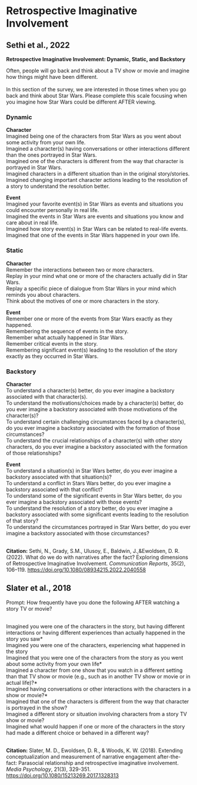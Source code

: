# Retrospective Imaginative Involvement <br />

## Sethi et al., 2022 <br />

**Retrospective Imaginative Involvement: Dynamic, Static, and Backstory** <br />

Often, people will go back and think about a TV show or movie and imagine how things might have been different. <br />
<br />
In this section of the survey, we are interested in those times when you go back and think about Star Wars. Please complete this scale focusing when you imagine how Star Wars could be different AFTER viewing. <br />

### Dynamic <br />

**Character** <br />
Imagined being one of the characters from Star Wars as you went about some activity from your own life. <br />
Imagined a character(s) having conversations or other interactions different than the ones portrayed in Star Wars. <br />
Imagined one of the characters is different from the way that character is portrayed in Star Wars. <br />
Imagined characters in a different situation than in the original story/stories. <br />
Imagined changing important character actions leading to the resolution of a story to understand the resolution better. <br />

**Event** <br />
Imagined your favorite event(s) in Star Wars as events and situations you could encounter personally in real life. <br />
Imagined the events in Star Wars are events and situations you know and care about in real life. <br />
Imagined how story event(s) in Star Wars can be related to real-life events. <br />
Imagined that one of the events in Star Wars happened in your own life. <br />

### Static <br />

**Character** <br />
Remember the interactions between two or more characters. <br />
Replay in your mind what one or more of the characters actually did in Star Wars. <br />
Replay a specific piece of dialogue from Star Wars in your mind which reminds you about characters. <br />
Think about the motives of one or more characters in the story. <br />

**Event** <br />
Remember one or more of the events from Star Wars exactly as they happened. <br />
Remembering the sequence of events in the story. <br />
Remember what actually happened in Star Wars. <br />
Remember critical events in the story. <br />
Remembering significant event(s) leading to the resolution of the story exactly as they occurred in Star Wars. <br />

### Backstory <br />

**Character** <br />
To understand a character(s) better, do you ever imagine a backstory associated with that character(s). <br />
To understand the motivations/choices made by a character(s) better, do you ever imagine a backstory associated with those motivations of the character(s)? <br />
To understand certain challenging circumstances faced by a character(s), do you ever imagine a backstory associated with the formation of those circumstances? <br />
To understand the crucial relationships of a character(s) with other story characters, do you ever imagine a backstory associated with the formation of those relationships? <br />

**Event** <br />
To understand a situation(s) in Star Wars better, do you ever imagine a backstory associated with that situation(s)? <br />
To understand a conflict in Stars Wars better, do you ever imagine a backstory associated with that conflict? <br />
To understand some of the significant events in Star Wars better, do you ever imagine a backstory associated with those events? <br />
To understand the resolution of a story better, do you ever imagine a backstory associated with some significant events leading to the resolution of that story? <br />
To understand the circumstances portrayed in Star Wars better, do you ever imagine a backstory associated with those circumstances? <br />
 <br />
 
**Citation:** Sethi, N., Grady, S.M., Ulusoy, E., Baldwin, J.,&Ewoldsen, D. R. (2022). What do we do with narratives after the fact? Exploring dimensions of Retrospective Imaginative Involvement. _Communication Reports_, 35(2), 106–119. https://doi.org/10.1080/08934215.2022.2040558


## Slater et al., 2018

Prompt: How frequently have you done the following AFTER watching a story TV or movie? 	<br />
	<br />
 
Imagined you were one of the characters in the story, but having different interactions or having different experiences than actually happened in the story you saw* 	<br />
Imagined you were one of the characters, experiencing what happened in the story	<br />
Imagined that you were one of the characters from the story as you went about some activity from your own life*	<br />
Imagined a character from one show that you watch in a different setting than that TV show or movie (e.g., such as in another TV show or movie or in actual life)?*	<br />
Imagined having conversations or other interactions with the characters in a show or movie?*	<br />
Imagined that one of the characters is different from the way that character is portrayed in the show?	<br />
Imagined a different story or situation involving characters from a story TV show or movie?	<br />
Imagined what would happen if one or more of the characters in the story had made a different choice or behaved in a different way? <br />
<br />
 
**Citation:** Slater, M. D., Ewoldsen, D. R., & Woods, K. W. (2018). Extending conceptualization and measurement of narrative engagement after-the-fact: Parasocial relationship and retrospective imaginative involvement. _Media Psychology_, 21(3), 329-351. https://doi.org/10.1080/15213269.2017.1328313
